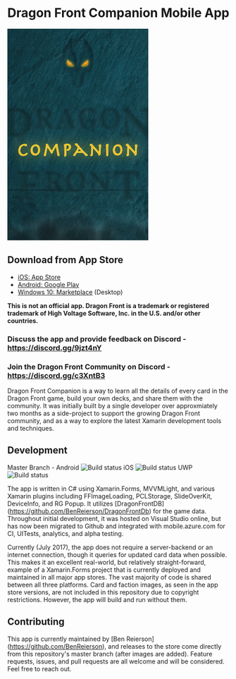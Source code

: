 # Dragon Front Companion Mobile App
![](DragonFrontCompanion.iOS/Assets.xcassets/LaunchImage.launchimage/Default.png)

## Download from App Store
* [iOS: App Store](https://itunes.apple.com/us/app/df-companion/id1181274447) 
* [Android: Google Play](https://play.google.com/store/apps/details?id=com.benreierson.dragonfrontcompanion)
* [Windows 10: Marketplace](https://www.microsoft.com/store/apps/9p9lfr99bfg7) (Desktop)

**This is not an official app. Dragon Front is a trademark or registered trademark of High Voltage Software, Inc. in the U.S. and/or other countries.**

### Discuss the app and provide feedback on Discord - https://discord.gg/9jzt4nY
### Join the Dragon Front Community on Discord - https://discord.gg/c3XntB3


Dragon Front Companion is a way to learn all the details of every card in the Dragon Front game, build your own decks, and share them with the community. It was initially built by a single developer over approxmiately two months as a side-project to support the growing Dragon Front community, and as a way to explore the latest Xamarin development tools and techniques.

## Development 
Master Branch - Android ![Build status](https://build.mobile.azure.com/v0.1/apps/86a9b93d-0a39-41a7-bd1b-095dd3c60bad/branches/master/badge)    iOS ![Build status](https://build.mobile.azure.com/v0.1/apps/f8a07383-f377-47f7-95ac-76d54540e807/branches/master/badge)    UWP ![Build status](https://build.mobile.azure.com/v0.1/apps/314986bc-890b-4391-be88-7a5bb6242e6d/branches/master/badge)

The app is written in C# using Xamarin.Forms, MVVMLight, and various Xamarin plugins including FFImageLoading, PCLStorage, SlideOverKit, DeviceInfo, and RG Popup. It utilizes [DragonFrontDB] (https://github.com/BenReierson/DragonFrontDb) for the game data. Throughout initial development, it was hosted on Visual Studio online, but has now been migrated to Github and integrated with mobile.azure.com for CI, UITests, analytics, and alpha testing.

Currently (July 2017), the app does not require a server-backend or an internet connection, though it queries for updated card data when possible. This makes it an excellent real-world, but relatively straight-forward, example of a Xamarin.Forms project that is currently deployed and maintained in all major app stores. The vast majority of code is shared between all three platforms. Card and faction images, as seen in the app store versions, are not included in this repository due to copyright restrictions. However, the app will build and run without them.

## Contributing
This app is currently maintained by [Ben Reierson] (https://github.com/BenReierson), and releases to the store come directly from this repository's master branch (after images are added). Feature requests, issues, and pull requests are all welcome and will be considered. Feel free to reach out. 
